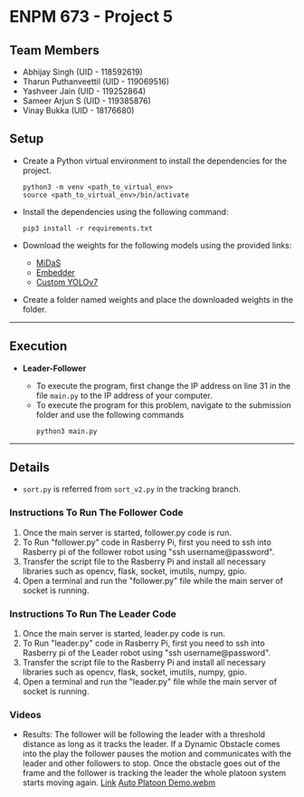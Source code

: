 # ENPM 673 - Project 5

## Team Members
* Abhijay Singh (UID - 118592619)
* Tharun Puthanveettil (UID - 119069516)
* Yashveer Jain (UID - 119252864)
* Sameer Arjun S (UID - 119385876)
* Vinay Bukka (UID - 18176680)

## Setup

- Create a Python virtual environment to install the dependencies for the project. 
    ```
    python3 -m venv <path_to_virtual_env>
    source <path_to_virtual_env>/bin/activate
    ```

- Install the dependencies using the following command:
    ```
    pip3 install -r requirements.txt
    ```

- Download the weights for the following models using the provided links:
    - [MiDaS](https://github.com/isl-org/MiDaS/releases/download/v3_1/dpt_swin2_tiny_256.pt)
    - [Embedder](https://storage.googleapis.com/mediapipe-models/image_embedder/mobilenet_v3_large/float32/latest/mobilenet_v3_large.tflite)
    - [Custom YOLOv7](https://drive.google.com/file/d/12Xgb0qlIBJmL-IOISdWeSAcuhFNiTbKv/view?usp=share_link)

- Create a folder named weights and place the downloaded weights in the folder.

---

## Execution

* **Leader-Follower** 
    
    - To execute the program, first change the IP address on line 31 in the file `main.py` to the IP address of your computer.
    - To execute the program for this problem, navigate to the submission folder and use the following commands
        ```
        python3 main.py
        ```
---

## Details
* `sort.py` is referred from `sort_v2.py` in the tracking branch.

### Instructions To Run The Follower Code
1. Once the main server is started, follower.py code is run.
2. To Run "follower.py" code in Rasberry Pi, first you need to ssh into Rasberry pi of the follower robot using "ssh username@password". 
3. Transfer the script file to the Rasberry Pi and install all necessary libraries such as opencv, flask, socket, imutils, numpy, gpio.
4. Open a terminal and run the "follower.py" file while the main server of socket is running.

### Instructions To Run The Leader Code
1. Once the main server is started, leader.py code is run.
2. To Run "leader.py" code in Rasberry Pi, first you need to ssh into Rasberry pi of the Leader robot using "ssh username@password". 
3. Transfer the script file to the Rasberry Pi and install all necessary libraries such as opencv, flask, socket, imutils, numpy, gpio.
4. Open a terminal and run the "leader.py" file while the main server of socket is running.

### Videos
* Results: The follower will be following the leader with a threshold distance as long as it tracks the leader. If a Dynamic Obstacle comes into the play the follower pauses the motion and communicates with the leader and other followers to stop. Once the obstacle goes out of the frame and the follower is tracking the leader the whole platoon system starts moving again. [Link](https://drive.google.com/drive/u/1/folders/1lEYSDns3Q3QMbOsjFyqpdVxPJQgv3-mY?authuser=0)
[Auto Platoon Demo.webm](https://github.com/tvpian/Auto-Platoon/assets/41953267/e58f3b4e-d702-4a13-9c3b-998e97244363)

